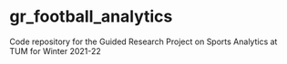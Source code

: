 # gr_football_analytics
Code repository for the Guided Research Project on Sports Analytics at TUM for Winter 2021-22
